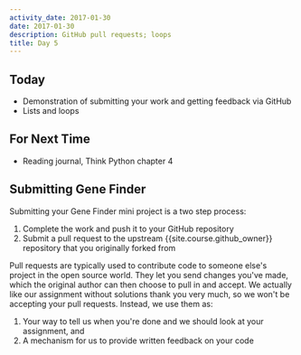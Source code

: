 ```yaml
---
activity_date: 2017-01-30
date: 2017-01-30
description: GitHub pull requests; loops
title: Day 5
---
```


## Today

* Demonstration of submitting your work and getting feedback via GitHub
* Lists and loops

## For Next Time

* Reading journal, Think Python chapter 4

## Submitting Gene Finder

Submitting your Gene Finder mini project is a two step process:

1. Complete the work and push it to your GitHub repository
2. Submit a pull request to the upstream {{site.course.github_owner}} repository that you originally forked from

Pull requests are typically used to contribute code to someone else's project
in the open source world. They let you send changes you've made, which the
original author can then choose to pull in and accept. We actually like our
assignment without solutions thank you very much, so we won't be accepting
your pull requests. Instead, we use them as:

1. Your way to tell us when you're done and we should look at your assignment, and
2. A mechanism for us to provide written feedback on your code
